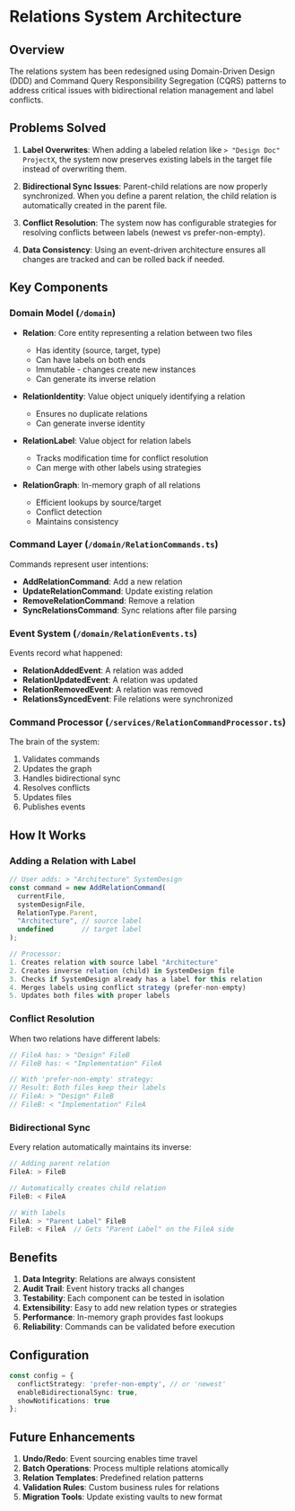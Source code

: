 # Relations System Architecture

## Overview

The relations system has been redesigned using Domain-Driven Design (DDD) and Command Query Responsibility Segregation (CQRS) patterns to address critical issues with bidirectional relation management and label conflicts.

## Problems Solved

1. **Label Overwrites**: When adding a labeled relation like `> "Design Doc" ProjectX`, the system now preserves existing labels in the target file instead of overwriting them.

2. **Bidirectional Sync Issues**: Parent-child relations are now properly synchronized. When you define a parent relation, the child relation is automatically created in the parent file.

3. **Conflict Resolution**: The system now has configurable strategies for resolving conflicts between labels (newest vs prefer-non-empty).

4. **Data Consistency**: Using an event-driven architecture ensures all changes are tracked and can be rolled back if needed.

## Key Components

### Domain Model (`/domain`)

- **Relation**: Core entity representing a relation between two files
  - Has identity (source, target, type)
  - Can have labels on both ends
  - Immutable - changes create new instances
  - Can generate its inverse relation

- **RelationIdentity**: Value object uniquely identifying a relation
  - Ensures no duplicate relations
  - Can generate inverse identity

- **RelationLabel**: Value object for relation labels
  - Tracks modification time for conflict resolution
  - Can merge with other labels using strategies

- **RelationGraph**: In-memory graph of all relations
  - Efficient lookups by source/target
  - Conflict detection
  - Maintains consistency

### Command Layer (`/domain/RelationCommands.ts`)

Commands represent user intentions:
- **AddRelationCommand**: Add a new relation
- **UpdateRelationCommand**: Update existing relation
- **RemoveRelationCommand**: Remove a relation
- **SyncRelationsCommand**: Sync relations after file parsing

### Event System (`/domain/RelationEvents.ts`)

Events record what happened:
- **RelationAddedEvent**: A relation was added
- **RelationUpdatedEvent**: A relation was updated
- **RelationRemovedEvent**: A relation was removed
- **RelationsSyncedEvent**: File relations were synchronized

### Command Processor (`/services/RelationCommandProcessor.ts`)

The brain of the system:
1. Validates commands
2. Updates the graph
3. Handles bidirectional sync
4. Resolves conflicts
5. Updates files
6. Publishes events

## How It Works

### Adding a Relation with Label

```typescript
// User adds: > "Architecture" SystemDesign
const command = new AddRelationCommand(
  currentFile, 
  systemDesignFile,
  RelationType.Parent,
  "Architecture", // source label
  undefined       // target label
);

// Processor:
1. Creates relation with source label "Architecture"
2. Creates inverse relation (child) in SystemDesign file
3. Checks if SystemDesign already has a label for this relation
4. Merges labels using conflict strategy (prefer-non-empty)
5. Updates both files with proper labels
```

### Conflict Resolution

When two relations have different labels:

```typescript
// FileA has: > "Design" FileB
// FileB has: < "Implementation" FileA

// With 'prefer-non-empty' strategy:
// Result: Both files keep their labels
// FileA: > "Design" FileB
// FileB: < "Implementation" FileA
```

### Bidirectional Sync

Every relation automatically maintains its inverse:

```typescript
// Adding parent relation
FileA: > FileB

// Automatically creates child relation
FileB: < FileA

// With labels
FileA: > "Parent Label" FileB
FileB: < FileA  // Gets "Parent Label" on the FileA side
```

## Benefits

1. **Data Integrity**: Relations are always consistent
2. **Audit Trail**: Event history tracks all changes
3. **Testability**: Each component can be tested in isolation
4. **Extensibility**: Easy to add new relation types or strategies
5. **Performance**: In-memory graph provides fast lookups
6. **Reliability**: Commands can be validated before execution

## Configuration

```typescript
const config = {
  conflictStrategy: 'prefer-non-empty', // or 'newest'
  enableBidirectionalSync: true,
  showNotifications: true
};
```

## Future Enhancements

1. **Undo/Redo**: Event sourcing enables time travel
2. **Batch Operations**: Process multiple relations atomically
3. **Relation Templates**: Predefined relation patterns
4. **Validation Rules**: Custom business rules for relations
5. **Migration Tools**: Update existing vaults to new format 